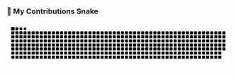 ### 🐍 My Contributions Snake
![snake gif](https://github.com/fariidhii/snake-contribution/raw/output/github-contribution-grid-snake-dark.svg
)
